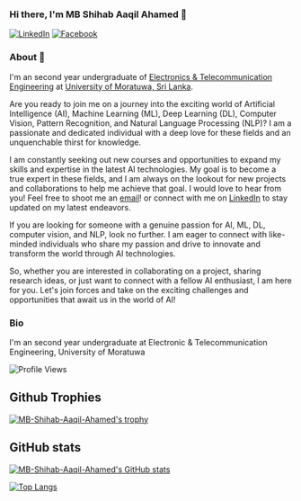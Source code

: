 ### Hi there, I'm MB Shihab Aaqil Ahamed 👋

[![LinkedIn](https://img.shields.io/badge/LinkedIn-Connect-blue?logo=linkedin&style=flat-square&link=https://www.linkedin.com/in/mb-shihab-aaqil-ahamed-094508215/)](https://www.linkedin.com/in/mb-shihab-aaqil-ahamed-094508215/)
[![Facebook](https://img.shields.io/badge/Facebook-Follow-blue?logo=facebook&style=flat-square&link=https://www.facebook.com/YOUR_USERNAME/)](https://www.facebook.com/mbshihabaaqil.ahamed?mibextid=ZbWKwL)

### About 🤨

I'm an second year undergraduate of [Electronics & Telecommunication Engineering](https://www.ent.mrt.ac.lk/) at [University of Moratuwa, Sri Lanka](https://www.mrt.ac.lk/).

Are you ready to join me on a journey into the exciting world of Artificial Intelligence (AI), Machine Learning (ML), Deep Learning (DL), Computer Vision, Pattern Recognition, and Natural Language Processing (NLP)? I am a passionate and dedicated individual with a deep love for these fields and an unquenchable thirst for knowledge.

I am constantly seeking out new courses and opportunities to expand my skills and expertise in the latest AI technologies. My goal is to become a true expert in these fields, and I am always on the lookout for new projects and collaborations to help me achieve that goal.  I would love to hear from you! Feel free to shoot me an [email](mailto:shihabaaqilahamed@gmail.com)! or connect with me on [LinkedIn](https://www.linkedin.com/in/mb-shihab-aaqil-ahamed-094508215/) to stay updated on my latest endeavors.

If you are looking for someone with a genuine passion for AI, ML, DL, computer vision, and NLP, look no further. I am eager to connect with like-minded individuals who share my passion and drive to innovate and transform the world through AI technologies.

So, whether you are interested in collaborating on a project, sharing research ideas, or just want to connect with a fellow AI enthusiast, I am here for you. Let's join forces and take on the exciting challenges and opportunities that await us in the world of AI!

### Bio

I'm an second year undergraduate at Electronic & Telecommunication Engineering, University of Moratuwa

![Profile Views](https://komarev.com/ghpvc/?username=MB-Shihab-Aaqil-Ahamed)

## Github Trophies


[![MB-Shihab-Aaqil-Ahamed's trophy](https://github-profile-trophy.vercel.app/?username=MB-Shihab-Aaqil-Ahamed&theme=onedark)](https://github.com/MB-Shihab-Aaqil-Ahamed)

## GitHub stats

[![MB-Shihab-Aaqil-Ahamed's GitHub stats](https://github-readme-stats.vercel.app/api?username=MB-Shihab-Aaqil-Ahamed&show_icons=true&theme=dracula)](https://github.com/MB-Shihab-Aaqil-Ahamed)

[![Top Langs](https://github-readme-stats.vercel.app/api/top-langs/?username=MB-Shihab-Aaqil-Ahamed&hide_progress=true)](https://github.com/MB-Shihab-Aaqil-Ahamed/github-readme-stats)
